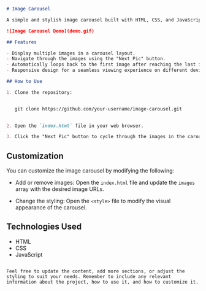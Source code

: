 ```markdown
# Image Carousel

A simple and stylish image carousel built with HTML, CSS, and JavaScript.

![Image Carousel Demo](demo.gif)

## Features

- Display multiple images in a carousel layout.
- Navigate through the images using the "Next Pic" button.
- Automatically loops back to the first image after reaching the last image.
- Responsive design for a seamless viewing experience on different devices.

## How to Use

1. Clone the repository:


   git clone https://github.com/your-username/image-carousel.git
   

2. Open the `index.html` file in your web browser.

3. Click the "Next Pic" button to cycle through the images in the carousel.
```
## Customization

You can customize the image carousel by modifying the following:

- Add or remove images: Open the `index.html` file and update the `images` array with the desired image URLs.

- Change the styling: Open the `<style>` file to modify the visual appearance of the carousel.

## Technologies Used

- HTML
- CSS
- JavaScript


```

Feel free to update the content, add more sections, or adjust the styling to suit your needs. Remember to include any relevant information about the project, how to use it, and how to customize it.

